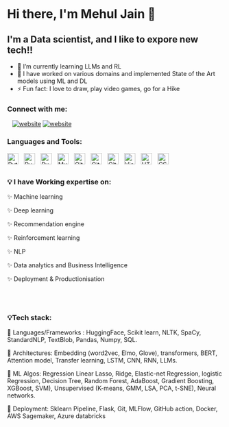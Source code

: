 # Hi there, I'm Mehul Jain 👋 

## I'm a Data scientist, and I like to expore new tech!!

- 🌱 I’m currently learning LLMs and RL
- 👯 I have worked on various domains and implemented State of the Art models using ML and DL
- ⚡ Fun fact: I love to draw, play video games, go for a Hike  

### Connect with me:

&nbsp;&nbsp;
[![website](./img/linkedin-light.svg)](https://www.linkedin.com/in/i-mehul-jain/#gh-light-mode-only)
[![website](./img/linkedin-dark.svg)](https://www.linkedin.com/in/i-mehul-jain/#gh-dark-mode-only)


### Languages and Tools:

<img align="left" alt="Python" width="26px" src="https://cdn.jsdelivr.net/npm/@programming-languages-logos/python@0.0.0/python.svg" style="padding-right:10px;" />
<img align="left" alt="PySpark" width="26px" src="https://www.pngwing.com/en/free-png-ziwmf" style="padding-right:10px;" />
<img align="left" alt="PyTorch" width="26px" src="https://www.pngwing.com/en/free-png-pxktz" style="padding-right:10px;" />
<img align="left" alt="MySQL" width="26px" src="https://cdn.jsdelivr.net/gh/devicons/devicon/icons/mysql/mysql-original.svg" style="padding-right:10px;" />
<img align="left" alt="Git" width="26px" src="https://cdn.jsdelivr.net/gh/devicons/devicon/icons/git/git-original.svg" style="padding-right:10px;" />
<img align="left" alt="GitHub" width="26px" src="https://user-images.githubusercontent.com/3369400/139447912-e0f43f33-6d9f-45f8-be46-2df5bbc91289.png" style="padding-right:10px;" />
<img align="left" alt="GitHub" width="26px" src="https://user-images.githubusercontent.com/3369400/139448065-39a229ba-4b06-434b-bc67-616e2ed80c8f.png" style="padding-right:10px;" />
<img align="left" alt="Visual Studio Code" width="26px" src="https://cdn.jsdelivr.net/gh/devicons/devicon/icons/vscode/vscode-original.svg" style="padding-right:10px;" />
<img align="left" alt="HTML5" width="26px" src="https://cdn.jsdelivr.net/gh/devicons/devicon/icons/html5/html5-original.svg" style="padding-right:10px;" />
<img align="left" alt="CSS3" width="26px" src="https://cdn.jsdelivr.net/gh/devicons/devicon/icons/css3/css3-original.svg" style="padding-right:10px;" />

<br />
<br />

### 💡 I have Working expertise on:
✨ Machine learning 

✨ Deep learning 

✨ Recommendation engine 

✨ Reinforcement learning

✨ NLP

✨ Data analytics and Business Intelligence 

✨ Deployment & Productionisation

<br />
<br />

### 💡Tech stack:

📌 Languages/Frameworks : HuggingFace, Scikit learn, NLTK, SpaCy, StandardNLP, TextBlob, Pandas, Numpy, SQL.

📌 Architectures: Embedding (word2vec, Elmo, Glove), transformers, BERT, Attention model, Transfer learning, LSTM, CNN, RNN, LLMs.

📌 ML Algos: Regression Linear Lasso, Ridge, Elastic-net Regression, logistic Regression, Decision Tree, Random Forest, AdaBoost, Gradient Boosting, XGBoost, SVM), Unsupervised (K-means, GMM, LSA, PCA, t-SNE), Neural networks.

📌 Deployment: Sklearn Pipeline, Flask, Git, MLFlow, GitHub action, Docker, AWS Sagemaker, Azure databricks
